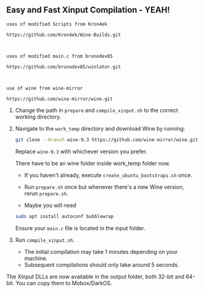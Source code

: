 ## Easy and Fast Xinput Compilation - YEAH!



	uses of modified Scripts from Kron4ek
	
	https://github.com/Kron4ek/Wine-Builds.git



	uses of modified main.c from brunodev85
	
	https://github.com/brunodev85/winlator.git



	use of wine from wine-mirror
	
	https://github.com/wine-mirror/wine.git



1. Change the path in `prepare` and `compile_xinput.sh` to the correct working directory.

2. Navigate to the `work_temp` directory and download Wine by running:

    ```bash
    git clone --branch wine-9.3 https://github.com/wine-mirror/wine.git
    ```
    
    Replace `wine-9.3` with whichever version you prefer.
    
    There have to be an wine folder inside work_temp folder now.



   - If you haven't already, execute `create_ubuntu_bootstraps.sh` once.
   
   - Run `prepare.sh` once but whenever there's a new Wine version, rerun `prepare.sh`.
  
   - Maybe you will need 
   
    ```bash
    sudo apt install autoconf bubblewrap
    ```

   Ensure your `main.c` file is located in the input folder.

3. Run `compile_xinput.sh`.

    - The initial compilation may take 1 minutes depending on your machine.
    - Subsequent compilations should only take around 5 seconds.

The Xinput DLLs are now available in the output folder, both 32-bit and 64-bit. You can copy them to Mobox/DarkOS.



